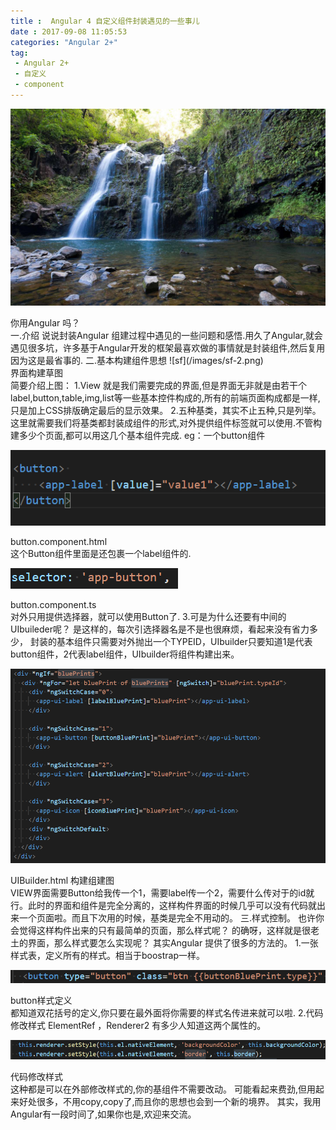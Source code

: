 ```yaml
---
title :  Angular 4 自定义组件封装遇见的一些事儿 
date : 2017-09-08 11:05:53
categories: "Angular 2+"
tag:
 - Angular 2+  
 - 自定义
 - component
---
```

![sf](/images/fengjing-2.jpg)
<div class="image-caption">你用Angular 吗？</div>
<!--more-->
一.介绍 
说说封装Angular 组建过程中遇见的一些问题和感悟.用久了Angular,就会遇见很多坑，许多基于Angular开发的框架最喜欢做的事情就是封装组件,然后复用因为这是最省事的. 
二.基本构建组件思想 
![sf](/images/sf-2.png)
<div class="image-caption">界面构建草图</div>
简要介绍上图： 
1.View 就是我们需要完成的界面,但是界面无非就是由若干个label,button,table,img,list等一些基本控件构成的,所有的前端页面构成都是一样,只是加上CSS排版确定最后的显示效果。  
2.五种基类，其实不止五种,只是列举。这里就需要我们将基类都封装成组件的形式,对外提供组件标签就可以使用.不管构建多少个页面,都可以用这几个基本组件完成. 
eg：一个button组件 

![sf](/images/sf-3.png)
<div class="image-caption">button.component.html</div>
这个Button组件里面是还包裹一个label组件的.

![sf](/images/sf-4.png)
<div class="image-caption">button.component.ts</div>
对外只用提供选择器，就可以使用Button了.
3.可是为什么还要有中间的UIbuileder呢？ 
是这样的，每次引选择器名是不是也很麻烦，看起来没有省力多少， 
封装的基本组件只需要对外抛出一个TYPEID，UIbuilder只要知道1是代表button组件，2代表label组件，UIbuilder将组件构建出来。 

![sf](/images/sf-5.png)
<div class="image-caption">UIBuilder.html 构建组建图</div>
VIEW界面需要Button给我传一个1，需要label传一个2，需要什么传对于的id就行。此时的界面和组件是完全分离的，这样构件界面的时候几乎可以没有代码就出来一个页面啦。而且下次用的时候，基类是完全不用动的。 
三.样式控制。 
也许你会觉得这样构件出来的只有最简单的页面，那么样式呢？ 
的确呀，这样就是很老土的界面，那么样式要怎么实现呢？ 
其实Angular 提供了很多的方法的。 
1.一张样式表，定义所有的样式。相当于boostrap一样。 

![sf](/images/sf-6.png)
<div class="image-caption">button样式定义</div>
都知道双花括号的定义,你只要在最外面将你需要的样式名传进来就可以啦.
2.代码修改样式 
ElementRef ，Renderer2 有多少人知道这两个属性的。 

![sf](/images/sf-7.png)
<div class="image-caption">代码修改样式</div>
这种都是可以在外部修改样式的,你的基组件不需要改动。 可能看起来费劲,但用起来好处很多，不用copy,copy了,而且你的思想也会到一个新的境界。 
其实，我用Angular有一段时间了,如果你也是,欢迎来交流。 